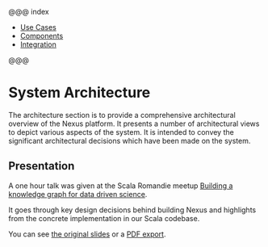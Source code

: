 @@@ index

* [Use Cases](use-cases.md)
* [Components](components.md)
* [Integration](integration.md)

@@@

# System Architecture

The architecture section is to provide a comprehensive architectural overview of the Nexus platform. It presents a
number of architectural views to depict various aspects of the system. It is intended to convey the significant
architectural decisions which have been made on the system.

## Presentation

A one hour talk was given at the Scala Romandie meetup
[Building a knowledge graph for data driven science](https://www.meetup.com/Scala-Romandie/events/258897390/).

It goes through key design decisions behind building Nexus and highlights from the concrete implementation in our Scala
codebase.

You can see [the original slides](https://bluebrainnexus.io/docs/architecture/meetup/index.html#1) or a [PDF export](https://bluebrainnexus.io/docs/architecture/meetup/slides.pdf).
